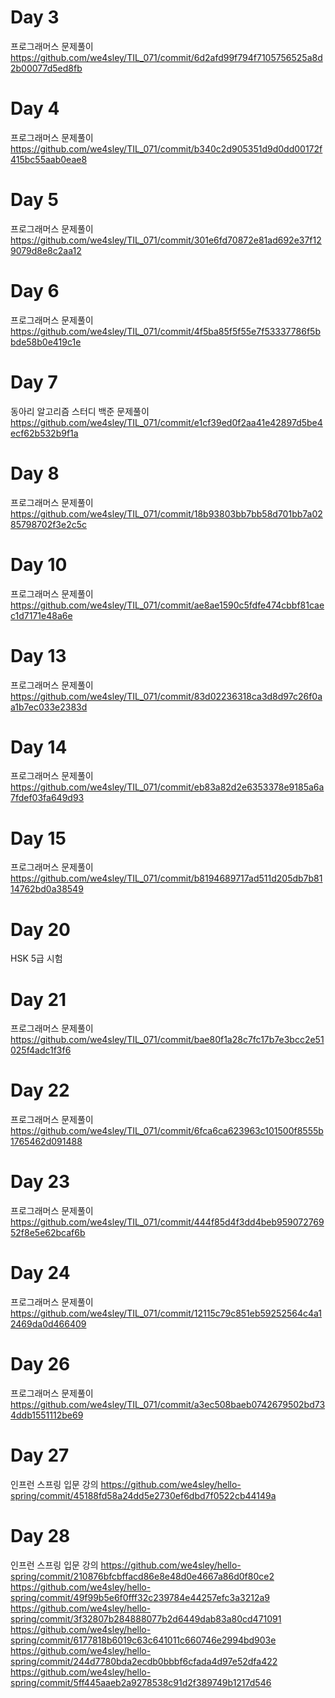 # Day 3
프로그래머스 문제풀이
https://github.com/we4sley/TIL_071/commit/6d2afd99f794f7105756525a8d2b00077d5ed8fb

# Day 4
프로그래머스 문제풀이
https://github.com/we4sley/TIL_071/commit/b340c2d905351d9d0dd00172f415bc55aab0eae8

# Day 5
프로그래머스 문제풀이
https://github.com/we4sley/TIL_071/commit/301e6fd70872e81ad692e37f129079d8e8c2aa12

# Day 6
프로그래머스 문제풀이
https://github.com/we4sley/TIL_071/commit/4f5ba85f5f55e7f53337786f5bbde58b0e419c1e

# Day 7
동아리 알고리즘 스터디 백준 문제풀이
https://github.com/we4sley/TIL_071/commit/e1cf39ed0f2aa41e42897d5be4ecf62b532b9f1a

# Day 8
프로그래머스 문제풀이
https://github.com/we4sley/TIL_071/commit/18b93803bb7bb58d701bb7a0285798702f3e2c5c

# Day 10
프로그래머스 문제풀이
https://github.com/we4sley/TIL_071/commit/ae8ae1590c5fdfe474cbbf81caec1d7171e48a6e

# Day 13
프로그래머스 문제풀이
https://github.com/we4sley/TIL_071/commit/83d02236318ca3d8d97c26f0aa1b7ec033e2383d

# Day 14
프로그래머스 문제풀이
https://github.com/we4sley/TIL_071/commit/eb83a82d2e6353378e9185a6a7fdef03fa649d93

# Day 15
프로그래머스 문제풀이
https://github.com/we4sley/TIL_071/commit/b8194689717ad511d205db7b8114762bd0a38549

# Day 20
HSK 5급 시험

# Day 21
프로그래머스 문제풀이
https://github.com/we4sley/TIL_071/commit/bae80f1a28c7fc17b7e3bcc2e51025f4adc1f3f6

# Day 22
프로그래머스 문제풀이
https://github.com/we4sley/TIL_071/commit/6fca6ca623963c101500f8555b1765462d091488

# Day 23
프로그래머스 문제풀이
https://github.com/we4sley/TIL_071/commit/444f85d4f3dd4beb95907276952f8e5e62bcaf6b

# Day 24
프로그래머스 문제풀이
https://github.com/we4sley/TIL_071/commit/12115c79c851eb59252564c4a12469da0d466409

# Day 26
프로그래머스 문제풀이
https://github.com/we4sley/TIL_071/commit/a3ec508baeb0742679502bd734ddb1551112be69

# Day 27
인프런 스프링 입문 강의
https://github.com/we4sley/hello-spring/commit/45188fd58a24dd5e2730ef6dbd7f0522cb44149a

# Day 28
인프런 스프링 입문 강의
https://github.com/we4sley/hello-spring/commit/210876bfcbffacd86e8e48d0e4667a86d0f80ce2
https://github.com/we4sley/hello-spring/commit/49f99b5e6f0fff32c239784e44257efc3a3212a9
https://github.com/we4sley/hello-spring/commit/3f32807b284888077b2d6449dab83a80cd471091
https://github.com/we4sley/hello-spring/commit/6177818b6019c63c641011c660746e2994bd903e
https://github.com/we4sley/hello-spring/commit/244d7780bda2ecdb0bbbf6cfada4d97e52dfa422
https://github.com/we4sley/hello-spring/commit/5ff445aaeb2a9278538c91d2f389749b1217d546